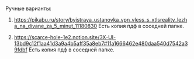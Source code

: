 ﻿Ручные варианты:

1. https://pikabu.ru/story/byistraya_ustanovka_vpn_vless_s_xtlsreality_lezha_na_divane_za_5_minut_11180830
Есть копия пдф в соседней папке.

2. https://scarce-hole-1e2.notion.site/3X-UI-13bd9c12f1aa41d3a9a4b5aff35a8eb7#11a1666462e480daa540d7542a39fdbf
Есть копия пдф в соседней папке.